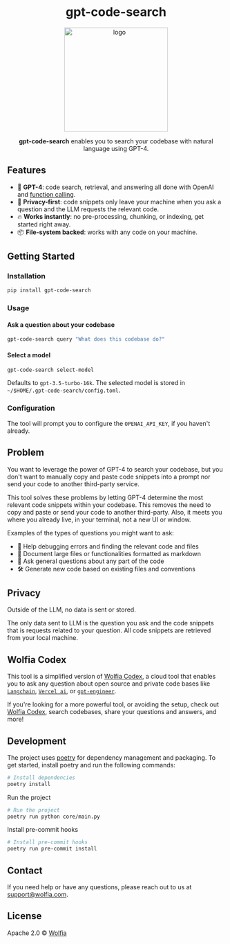<div align="center">
  <h1>gpt-code-search</h1>
  <img
    height="240"
    width="240"
    alt="logo"
    src="https://raw.githubusercontent.com/wolfia-app/gpt-code-search/main/public/logo.png"
  />
  <p>
    <b>gpt-code-search</b> enables you to search your codebase with natural language using GPT-4.
  </p>
</div>

## Features

- 🧠 **GPT-4**: code search, retrieval, and answering all done with OpenAI and [function calling](https://openai.com/blog/function-calling-and-other-api-updates).
- 🔐 **Privacy-first**: code snippets only leave your machine when you ask a question and the LLM requests the relevant code.
- 🔥 **Works instantly**: no pre-processing, chunking, or indexing, get started right away.
- 📦 **File-system backed**: works with any code on your machine.

## Getting Started

### Installation

```bash
pip install gpt-code-search
```

### Usage

#### Ask a question about your codebase

```bash
gpt-code-search query "What does this codebase do?"
```

#### Select a model

```bash
gpt-code-search select-model
```

Defaults to `gpt-3.5-turbo-16k`. The selected model is stored in `~/$HOME/.gpt-code-search/config.toml`.


### Configuration

The tool will prompt you to configure the `OPENAI_API_KEY`, if you haven't already.

## Problem

You want to leverage the power of GPT-4 to search your codebase, but you don't want to manually copy and paste code snippets into a prompt nor send your code to another third-party service.

This tool solves these problems by letting GPT-4 determine the most relevant code snippets within your codebase. This removes the need to copy and paste or send your code to another third-party. Also, it meets you where you already live, in your terminal, not a new UI or window.

Examples of the types of questions you might want to ask:

- 🐛 Help debugging errors and finding the relevant code and files
- 📝 Document large files or functionalities formatted as markdown
- 📨 Ask general questions about any part of the code
- 🛠️ Generate new code based on existing files and conventions

## Privacy

Outside of the LLM, no data is sent or stored.

The only data sent to LLM is the question you ask and the code snippets that is requests related to your question. All code snippets are retrieved from your local machine.

## Wolfia Codex

This tool is a simplified version of [Wolfia Codex](https://wolfia.com), a cloud tool that enables you to ask any question about open source and private code bases like [`Langchain`](https://wolfia.com/?projectId=2b964031-0ce8-472a-abb7-27079a7b84f3), [`Vercel ai`](https://wolfia.com/?projectId=4710df1f-43f8-4d30-863b-d67876ae0f06), or [`gpt-engineer`](https://wolfia.com/?projectId=8d9dd449-da2d-410e-a4fc-f2ff75a30f73).

If you're looking for a more powerful tool, or avoiding the setup, check out [Wolfia Codex](https://wolfia.com), search codebases, share your questions and answers, and more!

## Development

The project uses [poetry](https://python-poetry.org/) for dependency management and packaging. To get started, install poetry and run the following commands:

```bash
# Install dependencies
poetry install
```

Run the project

```bash
# Run the project
poetry run python core/main.py
```

Install pre-commit hooks

```bash
# Install pre-commit hooks
poetry run pre-commit install
```

## Contact

If you need help or have any questions, please reach out to us at [support@wolfia.com](mailto:support@wolfia.com).

## License

Apache 2.0 © [Wolfia](https://wolfia.com)
